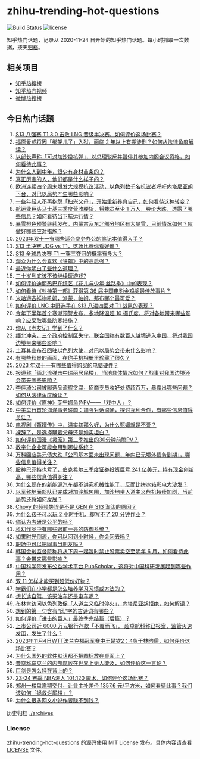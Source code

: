 # zhihu-trending-hot-questions

[![Build Status](https://github.com/justjavac/zhihu-trending-hot-questions/workflows/ci/badge.svg?branch=master)](https://github.com/justjavac/zhihu-trending-hot-questions/actions)
[![license](https://img.shields.io/github/license/justjavac/zhihu-trending-hot-questions)](https://github.com/justjavac/zhihu-trending-hot-questions/blob/master/LICENSE)

知乎热门话题，记录从 2020-11-24
日开始的知乎热门话题。每小时抓取一次数据，按天[归档](./archives)。

## 相关项目

- [知乎热搜榜](https://github.com/justjavac/zhihu-trending-top-search)
- [知乎热门视频](https://github.com/justjavac/zhihu-trending-hot-video)
- [微博热搜榜](https://github.com/justjavac/weibo-trending-hot-search)

## 今日热门话题

<!-- BEGIN -->
<!-- 最后更新时间 Mon Nov 06 2023 06:16:08 GMT+0800 (China Standard Time) -->

1. [S13 八强赛 T1 3:0 击败 LNG 晋级半决赛，如何评价这场比赛？](https://www.zhihu.com/question/629155882)
1. [福原爱或将因「绑架儿子」入狱，面临 2 年以上有期徒刑？如何从法律角度解读？](https://www.zhihu.com/question/629152400)
1. [以部长声称「可对加沙投核弹」，以总理驳斥并暂停其参加内阁会议资格，如何看待此事？](https://www.zhihu.com/question/629176871)
1. [为什么人到中年，很少有身材苗条的？](https://www.zhihu.com/question/20246923)
1. [真正厉害的人，他们都是什么样子的？](https://www.zhihu.com/question/583704150)
1. [欧洲连续四个周末爆发大规模抗议活动，以色列数千名抗议者呼吁内塔尼亚胡下台，对巴以局势产生哪些影响？](https://www.zhihu.com/question/629153165)
1. [一些年轻人不再抱怨「扫兴父母」，开始重新养育自己，如何看待这种转变？](https://www.zhihu.com/question/629162618)
1. [航运业巨头马士基三季度营收腰斩，将裁员至少 1 万人，股价大跌，透露了哪些信息？如何看待当下航运行情？](https://www.zhihu.com/question/629090002)
1. [暴雪橙色预警继续发布，内蒙古及东北部分地区有大暴雪，目前情况如何？应做好哪些应对措施？](https://www.zhihu.com/question/629133795)
1. [2023年双十一有哪些适合商务办公的笔记本值得入手？](https://www.zhihu.com/question/628388730)
1. [S13 半决赛 JDG vs T1，这场比赛你看好谁？](https://www.zhihu.com/question/629167076)
1. [S13 全球总决赛 T1 一穿三夺冠的概率有多大？](https://www.zhihu.com/question/629018778)
1. [观众为什么会喜欢《狂飙》中的高启强？](https://www.zhihu.com/question/580958385)
1. [最近你明白了些什么道理？](https://www.zhihu.com/question/601915455)
1. [三十岁到底该不该继续玩游戏?](https://www.zhihu.com/question/628309726)
1. [如何评价迪丽热巴在综艺《花儿与少年·丝路季》中的表现？](https://www.zhihu.com/question/628790278)
1. [如何看待《封神第一部》获得第 36 届中国电影金鸡奖最佳故事片？](https://www.zhihu.com/question/629096865)
1. [米哈游吉祥物吼姆，派蒙，帕姆，邦布哪个最可爱？](https://www.zhihu.com/question/628948037)
1. [如何评价 LNG 中野选手在 S13 八进四面对 T1 战队的表现？](https://www.zhihu.com/question/629164744)
1. [今年下半年首个寒潮预警发布，多地降温超 10 摄氏度，将对各地带来哪些影响？应采取哪些防寒措施？](https://www.zhihu.com/question/629063740)
1. [你从《老友记》学到了什么？](https://www.zhihu.com/question/62952383)
1. [缅北冲突，三个政府控制区失守，联合国称有数百人越境逃入中国，将对我国边境带来哪些影响？](https://www.zhihu.com/question/629082385)
1. [土耳其宣布召回驻以色列大使，对巴以局势会带来什么影响？](https://www.zhihu.com/question/629138041)
1. [有哪些秋景的画面，在你手机相册里珍藏了很久？](https://www.zhihu.com/question/626333888)
1. [2023 年双十一有哪些值得购买的电脑硬件？](https://www.zhihu.com/question/627911508)
1. [报道称「缅北流弹击中瑞丽居民楼」，当地具体情况如何？战事对我国边境还会带来哪些影响？](https://www.zhihu.com/question/629066920)
1. [李佳琦公司被曝选品流程贪腐，招商专员收好处费超百万，暴露出哪些问题？如何从法律角度解读？](https://www.zhihu.com/question/629074639)
1. [如何评价《原神》芙宁娜角色PV——「戏中人」？](https://www.zhihu.com/question/629148318)
1. [中美举行首轮海洋事务磋商：加强对话沟通，探讨互利合作，有哪些信息值得关注？](https://www.zhihu.com/question/629069213)
1. [电视剧《甄嬛传》中，温实初那么好，为什么甄嬛就是不爱？](https://www.zhihu.com/question/592485491)
1. [裸辞了，是选择瞒着父母还是如实坦白？](https://www.zhihu.com/question/628663606)
1. [如何评价国漫《灵笼》第二季推出的30分钟前瞻PV？](https://www.zhihu.com/question/629155563)
1. [数字化企业可能会用到哪些系统？](https://www.zhihu.com/question/619653711)
1. [万科回应美元债大跌「公司基本面未出现问题，年内已无境外债务到期」，哪些信息值得关注？](https://www.zhihu.com/question/628510897)
1. [股神巴菲特也亏了，伯克希尔三季度证券投资巨亏 241 亿美元，持有现金创新高，哪些信息值得关注？](https://www.zhihu.com/question/629141649)
1. [为什么现在的新能源汽车都不讲究机械性能了，反而比拼冰箱彩电大沙发？](https://www.zhihu.com/question/628681392)
1. [以军称地面部队已完成对加沙城包围，加沙地带人道主义危机持续加剧，当前局势还将如何发展？](https://www.zhihu.com/question/628908067)
1. [Chovy 的频频失误是不是 GEN 在 S13 淘汰的原因？](https://www.zhihu.com/question/628976494)
1. [为什么孩子可以玩 2 小时手机，却写不了 20 分钟作业？](https://www.zhihu.com/question/624415766)
1. [你认为考研是公平的吗？](https://www.zhihu.com/question/628374199)
1. [科幻作品中有哪些眼前一亮的防御系统？](https://www.zhihu.com/question/628506904)
1. [如果时光倒流，你可以回到小时候，你会回去吗？](https://www.zhihu.com/question/621268845)
1. [职场中可以把同事当朋友吗？](https://www.zhihu.com/question/628668338)
1. [韩国金融监督院称将从下周一起暂时禁止股票卖空至明年 6 月，如何看待此事？会带来哪些影响？](https://www.zhihu.com/question/629161979)
1. [中国科学院发布公益学术平台 PubScholar，这将对中国科研发展起到哪些作用？](https://www.zhihu.com/question/628709250)
1. [双 11 怎样才能买到超低价好物？](https://www.zhihu.com/question/629143735)
1. [学霸们在小学都是怎么培养学习习惯或方法的？](https://www.zhihu.com/question/553927328)
1. [想长途自驾，该买油车还是电车呢？](https://www.zhihu.com/question/624531015)
1. [布林肯访问以色列敦促「人道主义临时停火」，内塔尼亚胡拒绝，如何解读？](https://www.zhihu.com/question/629046663)
1. [想到的第一句含有“风”字的古诗词有哪些？](https://www.zhihu.com/question/629073741)
1. [如何评价「进击的巨人」最终季完结篇（后篇）？](https://www.zhihu.com/question/629108941)
1. [上市公司近 6000 万元银行存款「不翼而飞」， 超卓航科称已报案，监管火速发函，发生了什么？](https://www.zhihu.com/question/629047866)
1. [2023年11月4日WTT法兰克福冠军赛中王楚钦2：4负于林昀儒，如何评价这场比赛？](https://www.zhihu.com/question/629109637)
1. [为什么国外的软件默认都不把图标放在桌面上？](https://www.zhihu.com/question/628350508)
1. [普京称乌克兰的内部腐败在世界上无人能及，如何评价这一言论？](https://www.zhihu.com/question/629069974)
1. [巨剑是怎么挂在背上的？](https://www.zhihu.com/question/66869600)
1. [23-24 赛季 NBA湖人 101:120 魔术，如何评价这场比赛？](https://www.zhihu.com/question/629131246)
1. [郑州一楼盘逾期交付，让业主补差价 1357.6 元/平方米，如何看待此事？我们该如何「拯救烂尾楼」？](https://www.zhihu.com/question/628924622)
1. [为什么很多网文小说作者赚不到钱？](https://www.zhihu.com/question/622519699)

<!-- END -->

历史归档 [./archives](./archives)

### License

[zhihu-trending-hot-questions](https://github.com/justjavac/zhihu-trending-hot-questions)
的源码使用 MIT License 发布。具体内容请查看 [LICENSE](./LICENSE) 文件。
